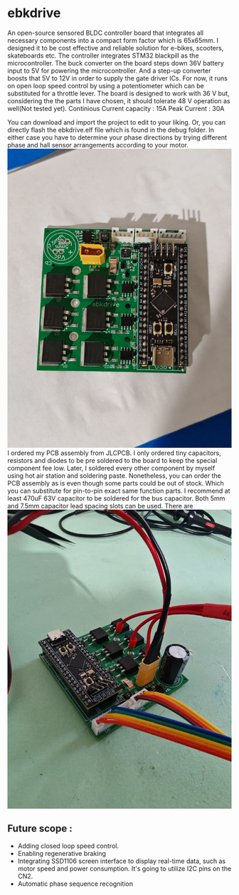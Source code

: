 # ebkdrive
An open-source sensored BLDC controller board that integrates all necessary components into a compact form factor which is 65x65mm. I designed it to be cost effective and reliable solution for e-bikes, scooters, skateboards etc.
The controller integrates STM32 blackpill as the microcontroller. 
The buck converter on the board steps down 36V battery input to 5V for powering the microcontroller. And a step-up converter boosts that 5V to 12V in order to supply the gate driver ICs. 
For now, it runs on open loop speed control by using a potentiometer which can be substituted for a throttle lever. 
The board is designed to work with 36 V but, considering the the parts I have chosen, it should tolerate 48 V operation as well(Not tested yet).
Continious Current capacity : 15A
Peak Current : 30A

You can download and import the project to edit to your liking. Or, you can directly flash the ebkdrive.elf file which is found in the debug folder. In either case you have to determine your phase directions by trying different phase and hall sensor arrangements according to your motor.
![Description](images/top_board.jpg)
 I ordered my PCB assembly from JLCPCB. I only ordered tiny capacitors, resistors and diodes to be pre soldered to the board to keep the special component fee low. Later, I soldered every other component by myself using hot air station and soldering paste. Nonetheless, you can order the PCB assembly as is even though some parts could be out of stock. Which you can substitute for pin-to-pin exact same function parts. I recommend at least 470uF 63V capacitor to be soldered for the bus capacitor. Both 5mm and 7.5mm capacitor lead spacing slots can be used. There are
![Description](images/board_wired.jpg)
## Future scope :
  * Adding closed loop speed control.
  * Enabling regenerative braking
  * Integrating SSD1106 screen interface to display real-time data, such as motor speed and power consumption. It's going to utilize I2C pins on the CN2.
  * Automatic phase sequence recognition
